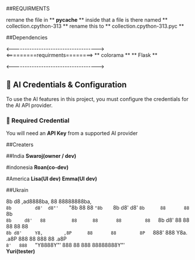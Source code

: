 ##REQUIRMENTS

remane the file in ** __pycache__ ** inside that a file is there named ** collection.cpython-313 ** rename this to **  collection.cpython-313.pyc ** 

##Dependencies

<------------------------------------> 
   <=========requirments========>
        **  colorama **
        **   Flask   **

<------------------------------------>

## 🔐 AI Credentials & Configuration

To use the AI features in this project, you must configure the credentials for the AI API provider.

### 📌 Required Credential

You will need an **API Key** from a supported AI provider

##Creaters

##India 
**Swaroj(owner /  dev)**

#indonesia
**Roan(co-dev)**

#America
**Lisa(UI dev)**
**Emma(UI dev)**

##Ukrain

 8b           d8   ,ad8888ba,        88       88888888ba,    
  `8b         d8'  d8"'    `"8b       88       88      `"8b   
   `8b       d8'  d8'        `8b      88       88        `8b  
    `8b     d8'   88          88      88       88         88  
     `8b   d8'    88          88      88       88         88  
      `8b d8'     Y8,        ,8P      88       88         8P  
       `888'  888  Y8a.    .a8P  888  88  888  88      .a8P   
        `8'   888   `"Y8888Y"'   888  88  888  88888888Y"'    
**Yuri(tester)**

